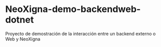 # NeoXigna-demo-backendweb-dotnet
Proyecto de demostración de la interacción entre un backend externo o Web y NeoXigna
